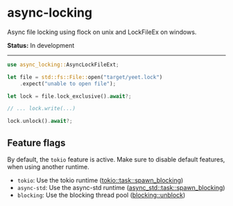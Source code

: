 # async-locking
Async file locking using flock on unix and LockFileEx on windows.

**Status:** In development

---

```rust
use async_locking::AsyncLockFileExt;

let file = std::fs::File::open("target/yeet.lock")
	.expect("unable to open file");

let lock = file.lock_exclusive().await?;

// ... lock.write(...)

lock.unlock().await?;
```

## Feature flags
By default, the `tokio` feature is active.
Make sure to disable default features, when using another runtime.

- `tokio`: Use the tokio runtime ([tokio::task::spawn_blocking](https://docs.rs/tokio/latest/tokio/task/fn.spawn_blocking.html))
- `async-std`: Use the async-std runtime ([async_std::task::spawn_blocking](https://docs.rs/async-std/latest/async_std/task/fn.spawn_blocking.html))
- `blocking`: Use the blocking thread pool ([blocking::unblock](https://docs.rs/blocking/latest/blocking/fn.unblock.html))
